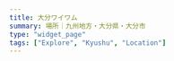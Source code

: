```yaml
---
title: 大分ワイワム
summary: 場所｜九州地方・大分県・大分市
type: "widget_page"
tags: ["Explore", "Kyushu", "Location"]
---
```

